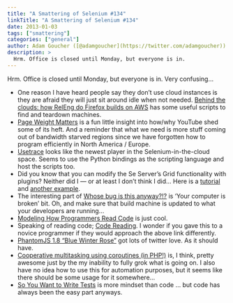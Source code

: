 ```yaml
---
title: "A Smattering of Selenium #134"
linkTitle: "A Smattering of Selenium #134"
date: 2013-01-03
tags: ["smattering"]
categories: ["general"]
author: Adam Goucher ([@adamgoucher](https://twitter.com/adamgoucher))
description: >
  Hrm. Office is closed until Monday, but everyone is in.
---
```



Hrm. Office is closed until Monday, but everyone is in. Very confusing…

*   One reason I have heard people say they don’t use cloud instances is they are afraid they will just sit around idle when not needed. [Behind the clouds: how RelEng do Firefox builds on AWS](http://atlee.ca/blog/2012/12/14/behind-the-clouds/) has some useful scripts to find and teardown machines.
*   [Page Weight Matters](http://blog.chriszacharias.com/page-weight-matters) is a fun little insight into how/why YouTube shed some of its heft. And a reminder that what we need is more stuff coming out of bandwidth starved regions since we have forgotten how to program efficiently in North America / Europe.
*   [Usetrace](http://usetrace.com) looks like the newest player in the Selenium-in-the-cloud space. Seems to use the Python bindings as the scripting language and host the scripts too.
*   Did you know that you can modify the Se Server’s Grid functionality with plugins? Neither did I — or at least I don’t think I did… Here is a [tutorial](https://github.com/freynaud/grid-plugin-tutorial) and [another example](https://github.com/AutomatedTester/speedy-gonzales-proxy).
*   The interesting part of [Whose bug is this anyway?!?](http://www.codeofhonor.com/blog/whose-bug-is-this-anyway) is ‘Your computer is broken’ bit. Oh, and make sure that build machine is updated to what your developers are running…
*   [Modeling How Programmers Read Code](http://synesthesiam.com/?p=218) is just cool.
*   Speaking of reading code; [Code Reading](http://spin.atomicobject.com/2012/12/23/code-reading). I wonder if you gave this to a novice programmer if they would approach the above link differently.
*   [PhantomJS 1.8 “Blue Winter Rose”](http://ariya.ofilabs.com/2012/12/phantomjs-1-8-blue-winter-rose.html) got lots of twitter love. As it should have.
*   [Cooperative multitasking using coroutines (in PHP!)](http://nikic.github.com/2012/12/22/Cooperative-multitasking-using-coroutines-in-PHP.html) is, I think, pretty awesome just by the my inability to fully grok what is going on. I also have no idea how to use this for automation purposes, but it seems like there should be some usage for it somewhere…
*   [So You Want to Write Tests](http://www.littlehart.net/atthekeyboard/2012/12/17/so-you-want-to-write-tests) is more mindset than code … but code has always been the easy part anyways.